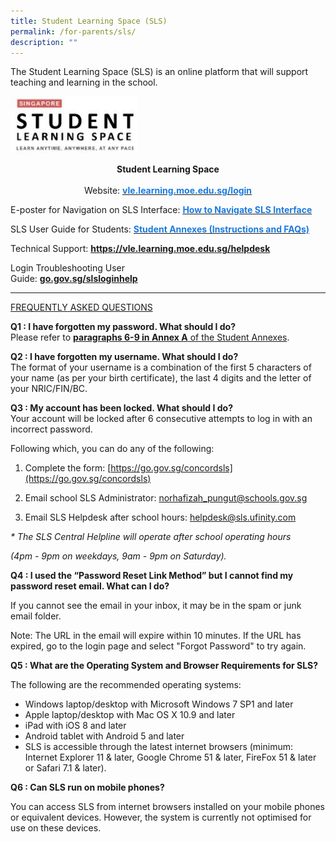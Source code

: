 ```yaml
---
title: Student Learning Space (SLS)
permalink: /for-parents/sls/
description: ""
---
```

The Student Learning Space (SLS) is an online platform that will support teaching and learning in the school.  

<img src="/images/SLS.jpeg" 
     style="width:40%">


<center><b>Student Learning Space</b></center> 

<center>Website: <a href=https://vle.learning.moe.edu.sg/login><span style="text-decoration:none;color:#1A7BDF"><b>vle.learning.moe.edu.sg/login</b></span></center></a>  

E-poster for Navigation on SLS Interface: <a href="/files/Student-E-Poster-for-Navigation-on-SLS.pdf"><span style="text-decoration:none;color:#1A7BDF"><b>How to Navigate SLS Interface</b></a>

SLS User Guide for Students:  <a href="/files/2-Annexes-to-Letter-to-Parents.pdf"><span style="text-decoration:none;color:#1A7BDF"><b>Student Annexes (Instructions and FAQs)</b></a>

Technical Support:  <a href="https://vle.learning.moe.edu.sg/helpdesk"><span style="text-decoration:none;color:#1A7BDF"><b>https://vle.learning.moe.edu.sg/helpdesk</b></a> 
 
Login Troubleshooting User  
Guide: [**go.gov.sg/slsloginhelp**](http://go.gov.sg/slsloginhelp)   
  
-------------- 
  
<u>FREQUENTLY ASKED QUESTIONS</u>
  
**Q1 : I have forgotten my password. What should I do?**   
Please refer to [**paragraphs 6-9 in Annex A** of the Student Annexes](/files/2-Annexes-to-Letter-to-Parents.pdf).
  
**Q2 : I have forgotten my username. What should I do?**    
The format of your username is a combination of the first 5 characters of your name (as per your birth certificate), the last 4 digits and the letter of your NRIC/FIN/BC.  
  
**Q3 : My account has been locked. What should I do?**    
Your account will be locked after 6 consecutive attempts to log in with an incorrect password.  
  

Following which, you can do any of the following:

1) Complete the form: [https://go.gov.sg/concordsls](https://go.gov.sg/concordsls)

2) Email school SLS Administrator: [norhafizah\_pungut@schools.gov.sg](mailto:norhafizah_pungut@schools.gov.sg)

3) Email SLS Helpdesk after school hours: [helpdesk@sls.ufinity.com](mailto:helpdesk@sls.ufinity.com) 

  

_\* The SLS Central Helpline will operate after school operating hours_

_(4pm - 9pm on weekdays, 9am - 9pm on Saturday)._

**Q4 : I used the “Password Reset Link Method” but I cannot find my password reset email. What can I do?**  

If you cannot see the email in your inbox, it may be in the spam or junk email folder.

Note: The URL in the email will expire within 10 minutes. If the URL has expired, go to the login page and select "Forgot Password" to try again.

  

**Q5 : What are the Operating System and Browser Requirements for SLS?**  

The following are the recommended operating systems:

* Windows laptop/desktop with Microsoft Windows 7 SP1 and later
* Apple laptop/desktop with Mac OS X 10.9 and later
* iPad with iOS 8 and later
* Android tablet with Android 5 and later
* SLS is accessible through the latest internet browsers (minimum: Internet Explorer 11 & later, Google Chrome 51 & later, FireFox 51 & later or Safari 7.1 & later).

  

**Q6 : Can SLS run on mobile phones?**

You can access SLS from internet browsers installed on your mobile phones or equivalent devices. However, the system is currently not optimised for use on these devices.